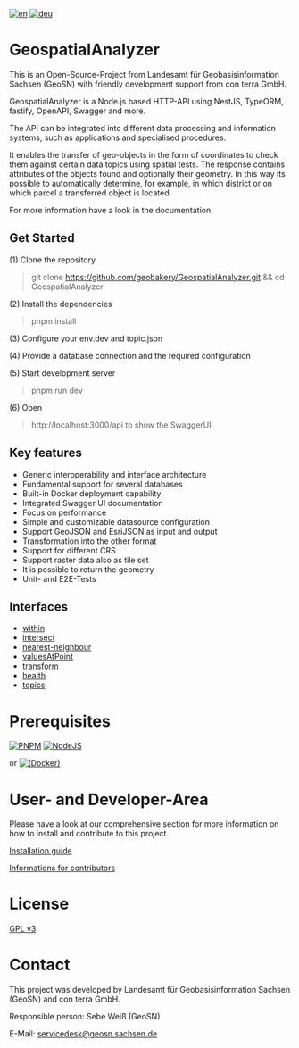 [![en](https://img.shields.io/badge/lang-en-red.svg)](./README.md)
[![deu](https://img.shields.io/badge/lang-deu-green.svg)](./README.de.md)


# GeospatialAnalyzer

This is an Open-Source-Project from Landesamt für Geobasisinformation Sachsen (GeoSN) with friendly development support from con terra GmbH.

GeospatialAnalyzer is a Node.js based HTTP-API using NestJS, TypeORM, fastify, OpenAPI, Swagger and more.

The API can be integrated into different data processing and information systems, such as applications and specialised procedures.

It enables the transfer of geo-objects in the form of coordinates to check them against certain data topics using spatial tests.
The response contains attributes of the objects found and optionally their geometry. In this way its possible to automatically determine, for example, in which district or on which parcel a transferred object is located.

For more information have a look in the documentation.

## Get Started

(1) Clone the repository 
> git clone https://github.com/geobakery/GeospatialAnalyzer.git && cd GeospatialAnalyzer

(2) Install the dependencies
> pnpm install

(3) Configure your env.dev and topic.json 

(4) Provide a database connection and the required configuration

(5) Start development server
> pnpm run dev

(6) Open 
> http://localhost:3000/api
to show the SwaggerUI

## Key features

- Generic interoperability and interface architecture
- Fundamental support for several databases
- Built-in Docker deployment capability
- Integrated Swagger UI documentation
- Focus on performance
- Simple and customizable datasource configuration
- Support GeoJSON and EsriJSON as input and output 
- Transformation into the other format
- Support for different CRS
- Support raster data also as tile set
- It is possible to return the geometry
- Unit- and E2E-Tests

## Interfaces

- [within](documentation/within.md)
- [intersect](documentation/intersect.md)
- [nearest-neighbour](documentation/neighbour.md)
- [valuesAtPoint](documentation/valuesAtPoint.md)
- [transform](documentation/transform.md)
- [health](documentation/health.md)
- [topics](documentation/topics.md)

# Prerequisites

[![PNPM](https://img.shields.io/badge/pnpm-%234a4a4a.svg?style=for-the-badge&logo=pnpm&logoColor=f69220)](https://pnpm.io/installation)
[![NodeJS](https://img.shields.io/badge/nodejs-_version%20%3E=%2016-red)](https://nodejs.org/en/download/package-manager)

or
[![(Docker)](https://img.shields.io/badge/docker-%230db7ed.svg?style=for-the-badge&logo=docker&logoColor=white)](https://docs.docker.com/get-docker/)


# User- and Developer-Area

Please have a look at our comprehensive section for more information on how to install and contribute to this project.

[Installation guide](./README.development.md#prerequisites)

[Informations for contributors](./README.development.md#contribution)

# License

[GPL v3](./LICENSE)

# Contact

This project was developed by Landesamt für Geobasisinformation Sachsen (GeoSN) and con terra GmbH.

Responsible person: Sebe Weiß (GeoSN)

E-Mail: servicedesk@geosn.sachsen.de
